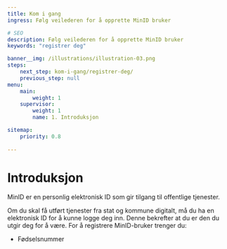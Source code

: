 ```yaml
---
title: Kom i gang
ingress: Følg veilederen for å opprette MinID bruker

# SEO
description: Følg veilederen for å opprette MinID bruker
keywords: "registrer deg"

banner__img: /illustrations/illustration-03.png
steps:
    next_step: kom-i-gang/registrer-deg/
    previous_step: null
menu:
    main:
        weight: 1
    supervisor:
        weight: 1
        name: 1. Introduksjon

sitemap:
    priority: 0.8
    
---
```


# Introduksjon
MinID er en personlig elektronisk ID som gir tilgang til offentlige tjenester.

Om du skal få utført tjenester fra stat og kommune digitalt, må du ha en elektronisk ID for å kunne logge deg inn. Denne bekrefter at du er den du utgir deg for å være. For å registrere MinID-bruker trenger du:
- Fødselsnummer